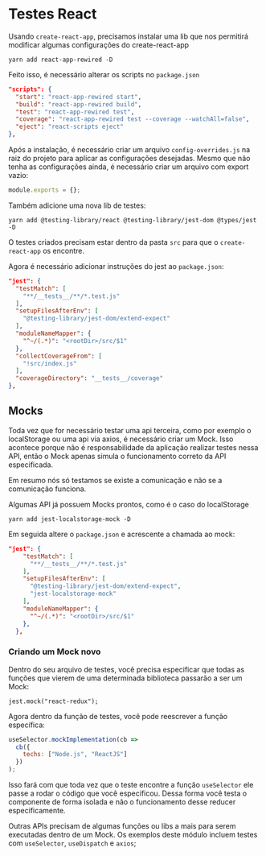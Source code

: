 # Testes React

Usando `create-react-app`, precisamos instalar uma lib que nos permitirá modificar algumas configurações do create-react-app

`yarn add react-app-rewired -D`

Feito isso, é necessário alterar os scripts no `package.json`

```json
"scripts": {
  "start": "react-app-rewired start",
  "build": "react-app-rewired build",
  "test": "react-app-rewired test",
  "coverage": "react-app-rewired test --coverage --watchAll=false",
  "eject": "react-scripts eject"
},
```

Após a instalação, é necessário criar um arquivo `config-overrides.js` na raiz do projeto para aplicar as configurações desejadas. Mesmo que não tenha as configurações ainda, é necessário criar um arquivo com export vazio:

```javascript
module.exports = {};
```

Também adicione uma nova lib de testes:

`yarn add @testing-library/react @testing-library/jest-dom @types/jest -D`

O testes criados precisam estar dentro da pasta `src` para que o `create-react-app` os encontre.

Agora é necessário adicionar instruções do jest ao `package.json`:

```json
"jest": {
  "testMatch": [
    "**/__tests__/**/*.test.js"
  ],
  "setupFilesAfterEnv": [
    "@testing-library/jest-dom/extend-expect"
  ],
  "moduleNameMapper": {
    "^~/(.*)": "<rootDir>/src/$1"
  },
  "collectCoverageFrom": [
    "!src/index.js"
  ],
  "coverageDirectory": "__tests__/coverage"
},
```

## Mocks

Toda vez que for necessário testar uma api terceira, como por exemplo o localStorage ou uma api via axios, é necessário criar um Mock. Isso acontece porque não é responsabilidade da aplicação realizar testes nessa API, então o Mock apenas simula o funcionamento correto da API especificada.

Em resumo nós só testamos se existe a comunicação e não se a comunicação funciona.

Algumas API já possuem Mocks prontos, como é o caso do localStorage

`yarn add jest-localstorage-mock -D`

Em seguida altere o `package.json` e acrescente a chamada ao mock:

```json
"jest": {
    "testMatch": [
      "**/__tests__/**/*.test.js"
    ],
    "setupFilesAfterEnv": [
      "@testing-library/jest-dom/extend-expect",
      "jest-localstorage-mock"
    ],
    "moduleNameMapper": {
      "^~/(.*)": "<rootDir>/src/$1"
    },
  },
```

### Criando um Mock novo

Dentro do seu arquivo de testes, você precisa especificar que todas as funções que vierem de uma determinada biblioteca passarão a ser um Mock:

`jest.mock("react-redux");`

Agora dentro da função de testes, você pode reescrever a função específica:

```javascript
useSelector.mockImplementation(cb =>
  cb({
    techs: ["Node.js", "ReactJS"]
  })
);
```

Isso fará com que toda vez que o teste encontre a função `useSelector` ele passe a rodar o código que você especificou. Dessa forma você testa o componente de forma isolada e não o funcionamento desse reducer especificamente.

Outras APIs precisam de algumas funções ou libs a mais para serem executadas dentro de um Mock. Os exemplos deste módulo incluem testes com `useSelector`, `useDispatch` e `axios`;
